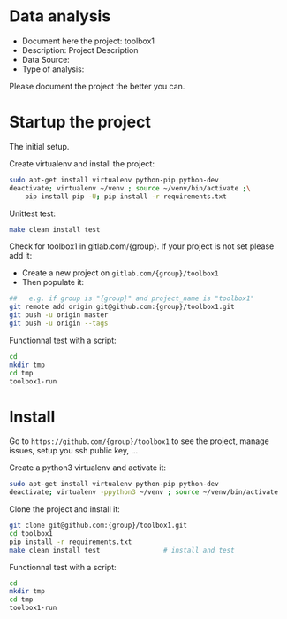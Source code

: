 # Data analysis
- Document here the project: toolbox1
- Description: Project Description
- Data Source:
- Type of analysis:

Please document the project the better you can.

# Startup the project

The initial setup.

Create virtualenv and install the project:
```bash
sudo apt-get install virtualenv python-pip python-dev
deactivate; virtualenv ~/venv ; source ~/venv/bin/activate ;\
    pip install pip -U; pip install -r requirements.txt
```

Unittest test:
```bash
make clean install test
```

Check for toolbox1 in gitlab.com/{group}.
If your project is not set please add it:

- Create a new project on `gitlab.com/{group}/toolbox1`
- Then populate it:

```bash
##   e.g. if group is "{group}" and project_name is "toolbox1"
git remote add origin git@github.com:{group}/toolbox1.git
git push -u origin master
git push -u origin --tags
```

Functionnal test with a script:

```bash
cd
mkdir tmp
cd tmp
toolbox1-run
```

# Install

Go to `https://github.com/{group}/toolbox1` to see the project, manage issues,
setup you ssh public key, ...

Create a python3 virtualenv and activate it:

```bash
sudo apt-get install virtualenv python-pip python-dev
deactivate; virtualenv -ppython3 ~/venv ; source ~/venv/bin/activate
```

Clone the project and install it:

```bash
git clone git@github.com:{group}/toolbox1.git
cd toolbox1
pip install -r requirements.txt
make clean install test                # install and test
```
Functionnal test with a script:

```bash
cd
mkdir tmp
cd tmp
toolbox1-run
```
